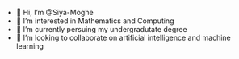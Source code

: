 - 👋 Hi, I’m @Siya-Moghe
- 👀 I’m interested in Mathematics and Computing
- 🌱 I’m currently persuing my undergradutate degree
- 💞️ I’m looking to collaborate on artificial intelligence and machine learning

<!---
Siya-Moghe/Siya-Moghe is a ✨ special ✨ repository because its `README.md` (this file) appears on your GitHub profile.
You can click the Preview link to take a look at your changes.
--->
